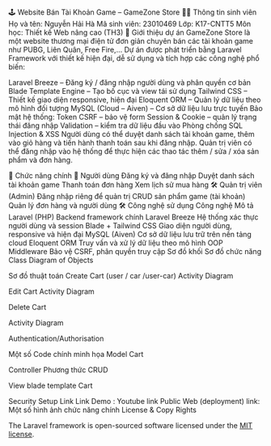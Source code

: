 🕹️ Website Bán Tài Khoản Game – GameZone Store
👨‍🎓 Thông tin sinh viên
Họ và tên: Nguyễn Hải Hà
Mã sinh viên: 23010469
Lớp: K17-CNTT5
Môn học: Thiết kế Web nâng cao (TH3)
📄 Giới thiệu dự án
GameZone Store là một website thương mại điện tử đơn giản chuyên bán các tài khoản game như PUBG, Liên Quân, Free Fire,... Dự án được phát triển bằng Laravel Framework với thiết kế hiện đại, dễ sử dụng và tích hợp các công nghệ phổ biến:

Laravel Breeze – Đăng ký / đăng nhập người dùng và phân quyền cơ bản
Blade Template Engine – Tạo bố cục và view tái sử dụng
Tailwind CSS – Thiết kế giao diện responsive, hiện đại
Eloquent ORM – Quản lý dữ liệu theo mô hình đối tượng
MySQL (Cloud – Aiven) – Cơ sở dữ liệu lưu trực tuyến
Bảo mật hệ thống:
Token CSRF – bảo vệ form
Session & Cookie – quản lý trạng thái đăng nhập
Validation – kiểm tra dữ liệu đầu vào
Phòng chống SQL Injection & XSS
Người dùng có thể duyệt danh sách tài khoản game, thêm vào giỏ hàng và tiến hành thanh toán sau khi đăng nhập. Quản trị viên có thể đăng nhập vào hệ thống để thực hiện các thao tác thêm / sửa / xóa sản phẩm và đơn hàng.

🧩 Chức năng chính
👤 Người dùng
Đăng ký và đăng nhập
Duyệt danh sách tài khoản game
Thanh toán đơn hàng
Xem lịch sử mua hàng
🛠 Quản trị viên (Admin)
Đăng nhập riêng để quản trị
CRUD sản phẩm game (tài khoản)
Quản lý đơn hàng và người dùng
🛠️ Công nghệ sử dụng
Công nghệ	Mô tả
Laravel (PHP)	Backend framework chính
Laravel Breeze	Hệ thống xác thực người dùng và session
Blade + Tailwind CSS	Giao diện người dùng, responsive và hiện đại
MySQL (Aiven)	Cơ sở dữ liệu lưu trữ trên nền tảng cloud
Eloquent ORM	Truy vấn và xử lý dữ liệu theo mô hình OOP
Middleware	Bảo vệ CSRF, phân quyền truy cập
Sơ đồ khối
Sơ đồ chức năng
Class Diagram of Objects

Sơ đồ thuật toán
Create Cart (user / car /user-car) Activity Diagram

Edit Cart Activity Diagram

Delete Cart

Activity Diagram

Authentication/Authorisation

Một số Code chính minh họa
Model
Cart

Controller
Phương thức CRUD

View
blade template Cart

Security Setup
Link
Link Demo : Youtube link
Public Web (deployment) link:
Một số hình ảnh chức năng chính
License & Copy Rights

The Laravel framework is open-sourced software licensed under the [MIT license](https://opensource.org/licenses/MIT).
